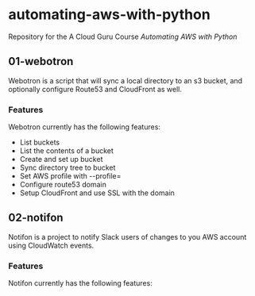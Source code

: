 # automating-aws-with-python
Repository for the A Cloud Guru Course *Automating AWS with Python*

## 01-webotron
Webotron is a script that will sync a local directory to an s3 bucket, and optionally configure Route53 and CloudFront as well.

### Features

Webotron currently has the following features:

- List buckets
- List the contents of a bucket
- Create and set up bucket
- Sync directory tree to bucket
- Set AWS profile with --profile=<profileName>
- Configure route53 domain
- Setup CloudFront and use SSL with the domain

## 02-notifon
Notifon is a project to notify Slack users of changes to you AWS account using CloudWatch events.

### Features
Notifon currently has the following features:
